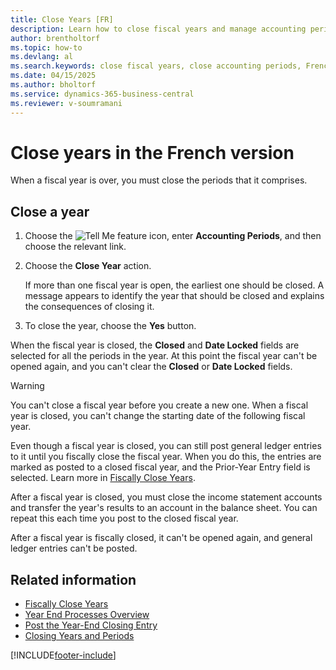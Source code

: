 ```yaml
---
title: Close Years [FR]
description: Learn how to close fiscal years and manage accounting periods in the French version of Business Central.
author: brentholtorf
ms.topic: how-to
ms.devlang: al
ms.search.keywords: close fiscal years, close accounting periods, French version
ms.date: 04/15/2025
ms.author: bholtorf
ms.service: dynamics-365-business-central
ms.reviewer: v-soumramani
---
```


# Close years in the French version

When a fiscal year is over, you must close the periods that it comprises.  

## Close a year  

1. Choose the ![Tell Me feature](../../media/ui-search/search_small.png "Tell me what you want to do") icon, enter **Accounting Periods**, and then choose the relevant link.  
1. Choose the **Close Year** action.  

    If more than one fiscal year is open, the earliest one should be closed. A message appears to identify the year that should be closed and explains the consequences of closing it.  

1. To close the year, choose the **Yes** button.  

When the fiscal year is closed, the **Closed** and **Date Locked** fields are selected for all the periods in the year. At this point the fiscal year can't be opened again, and you can't clear the **Closed** or **Date Locked** fields.  

> [!WARNING]  
> You can't close a fiscal year before you create a new one. When a fiscal year is closed, you can't change the starting date of the following fiscal year.  

Even though a fiscal year is closed, you can still post general ledger entries to it until you fiscally close the fiscal year. When you do this, the entries are marked as posted to a closed fiscal year, and the Prior-Year Entry field is selected. Learn more in [Fiscally Close Years](how-to-fiscally-close-years.md).  

After a fiscal year is closed, you must close the income statement accounts and transfer the year's results to an account in the balance sheet. You can repeat this each time you post to the closed fiscal year.  

After a fiscal year is fiscally closed, it can't be opened again, and general ledger entries can't be posted.  

## Related information

- [Fiscally Close Years](how-to-fiscally-close-years.md)
- [Year End Processes Overview](year-end-processes-overview.md)
- [Post the Year-End Closing Entry](how-to-post-the-year-end-closing-entry.md)
- [Closing Years and Periods](../../year-close-years-periods.md)

[!INCLUDE[footer-include](../../includes/footer-banner.md)]
